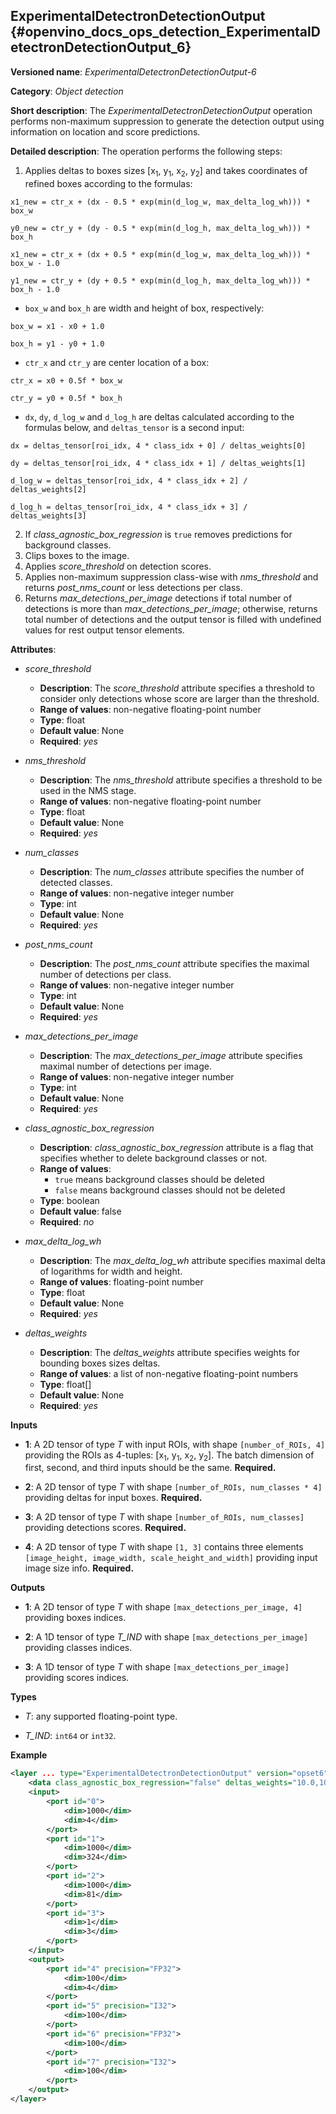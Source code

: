 ## ExperimentalDetectronDetectionOutput <a name="ExperimentalDetectronDetectionOutput"></a> {#openvino_docs_ops_detection_ExperimentalDetectronDetectionOutput_6}

**Versioned name**: *ExperimentalDetectronDetectionOutput-6*

**Category**: *Object detection*

**Short description**: The *ExperimentalDetectronDetectionOutput* operation performs non-maximum suppression to generate
the detection output using information on location and score predictions.

**Detailed description**: The operation performs the following steps:

1.  Applies deltas to boxes sizes [x<sub>1</sub>, y<sub>1</sub>, x<sub>2</sub>, y<sub>2</sub>] and takes coordinates of
refined boxes according to the formulas:

`x1_new = ctr_x + (dx - 0.5 * exp(min(d_log_w, max_delta_log_wh))) * box_w`

`y0_new = ctr_y + (dy - 0.5 * exp(min(d_log_h, max_delta_log_wh))) * box_h`

`x1_new = ctr_x + (dx + 0.5 * exp(min(d_log_w, max_delta_log_wh))) * box_w - 1.0`

`y1_new = ctr_y + (dy + 0.5 * exp(min(d_log_h, max_delta_log_wh))) * box_h - 1.0`

* `box_w` and `box_h` are width and height of box, respectively:

`box_w = x1 - x0 + 1.0`

`box_h = y1 - y0 + 1.0`

* `ctr_x` and `ctr_y` are center location of a box:

`ctr_x = x0 + 0.5f * box_w`

`ctr_y = y0 + 0.5f * box_h`

* `dx`, `dy`, `d_log_w` and `d_log_h` are deltas calculated according to the formulas below, and `deltas_tensor` is a
second input:

`dx = deltas_tensor[roi_idx, 4 * class_idx + 0] / deltas_weights[0]`

`dy = deltas_tensor[roi_idx, 4 * class_idx + 1] / deltas_weights[1]`

`d_log_w = deltas_tensor[roi_idx, 4 * class_idx + 2] / deltas_weights[2]`

`d_log_h = deltas_tensor[roi_idx, 4 * class_idx + 3] / deltas_weights[3]`

2.  If *class_agnostic_box_regression* is `true` removes predictions for background classes.
3.  Clips boxes to the image.
4.  Applies *score_threshold* on detection scores.
5.  Applies non-maximum suppression class-wise with *nms_threshold* and returns *post_nms_count* or less detections per
class.
6.  Returns *max_detections_per_image* detections if total number of detections is more than *max_detections_per_image*;
otherwise, returns total number of detections and the output tensor is filled with undefined values for rest output
tensor elements.

**Attributes**:

* *score_threshold*

    * **Description**: The *score_threshold* attribute specifies a threshold to consider only detections whose score are
    larger than the threshold.
    * **Range of values**: non-negative floating-point number
    * **Type**: float
    * **Default value**: None
    * **Required**: *yes*

* *nms_threshold*

    * **Description**: The *nms_threshold* attribute specifies a threshold to be used in the NMS stage.
    * **Range of values**: non-negative floating-point number
    * **Type**: float
    * **Default value**: None
    * **Required**: *yes*

* *num_classes*

    * **Description**: The *num_classes* attribute specifies the number of detected classes.
    * **Range of values**: non-negative integer number
    * **Type**: int
    * **Default value**: None
    * **Required**: *yes*

* *post_nms_count*

    * **Description**: The *post_nms_count* attribute specifies the maximal number of detections per class.
    * **Range of values**: non-negative integer number
    * **Type**: int
    * **Default value**: None
    * **Required**: *yes*

* *max_detections_per_image*

    * **Description**: The *max_detections_per_image* attribute specifies maximal number of detections per image.
    * **Range of values**: non-negative integer number
    * **Type**: int
    * **Default value**: None
    * **Required**: *yes*

* *class_agnostic_box_regression*

    * **Description**: *class_agnostic_box_regression* attribute is a flag that specifies whether to delete background
    classes or not.
    * **Range of values**:
      * `true` means background classes should be deleted
      * `false` means background classes should not be deleted
    * **Type**: boolean
    * **Default value**: false
    * **Required**: *no*

* *max_delta_log_wh*

    * **Description**: The *max_delta_log_wh* attribute specifies maximal delta of logarithms for width and height.
    * **Range of values**: floating-point number
    * **Type**: float
    * **Default value**: None
    * **Required**: *yes*

* *deltas_weights*

    * **Description**: The *deltas_weights* attribute specifies weights for bounding boxes sizes deltas.
    * **Range of values**: a list of non-negative floating-point numbers
    * **Type**: float[]
    * **Default value**: None
    * **Required**: *yes*

**Inputs**

* **1**: A 2D tensor of type *T* with input ROIs, with shape `[number_of_ROIs, 4]` providing the ROIs as 4-tuples:
[x<sub>1</sub>, y<sub>1</sub>, x<sub>2</sub>, y<sub>2</sub>]. The batch dimension of first, second, and third inputs
should be the same. **Required.**

* **2**: A 2D tensor of type *T* with shape `[number_of_ROIs, num_classes * 4]` providing deltas for input boxes.
 **Required.**

* **3**: A 2D tensor of type *T* with shape `[number_of_ROIs, num_classes]` providing detections scores. **Required.**

* **4**: A 2D tensor of type *T* with shape `[1, 3]` contains three elements
 `[image_height, image_width, scale_height_and_width]` providing input image size info. **Required.**

**Outputs**

* **1**: A 2D tensor of type *T* with shape `[max_detections_per_image, 4]` providing boxes indices.

* **2**: A 1D tensor of type *T_IND* with shape `[max_detections_per_image]` providing classes indices.

* **3**: A 1D tensor of type *T* with shape `[max_detections_per_image]` providing scores indices.

**Types**

* *T*: any supported floating-point type.

* *T_IND*: `int64` or `int32`.


**Example**

```xml
<layer ... type="ExperimentalDetectronDetectionOutput" version="opset6">
    <data class_agnostic_box_regression="false" deltas_weights="10.0,10.0,5.0,5.0" max_delta_log_wh="4.135166645050049" max_detections_per_image="100" nms_threshold="0.5" num_classes="81" post_nms_count="2000" score_threshold="0.05000000074505806"/>
    <input>
        <port id="0">
            <dim>1000</dim>
            <dim>4</dim>
        </port>
        <port id="1">
            <dim>1000</dim>
            <dim>324</dim>
        </port>
        <port id="2">
            <dim>1000</dim>
            <dim>81</dim>
        </port>
        <port id="3">
            <dim>1</dim>
            <dim>3</dim>
        </port>
    </input>
    <output>
        <port id="4" precision="FP32">
            <dim>100</dim>
            <dim>4</dim>
        </port>
        <port id="5" precision="I32">
            <dim>100</dim>
        </port>
        <port id="6" precision="FP32">
            <dim>100</dim>
        </port>
        <port id="7" precision="I32">
            <dim>100</dim>
        </port>
    </output>
</layer>
```
